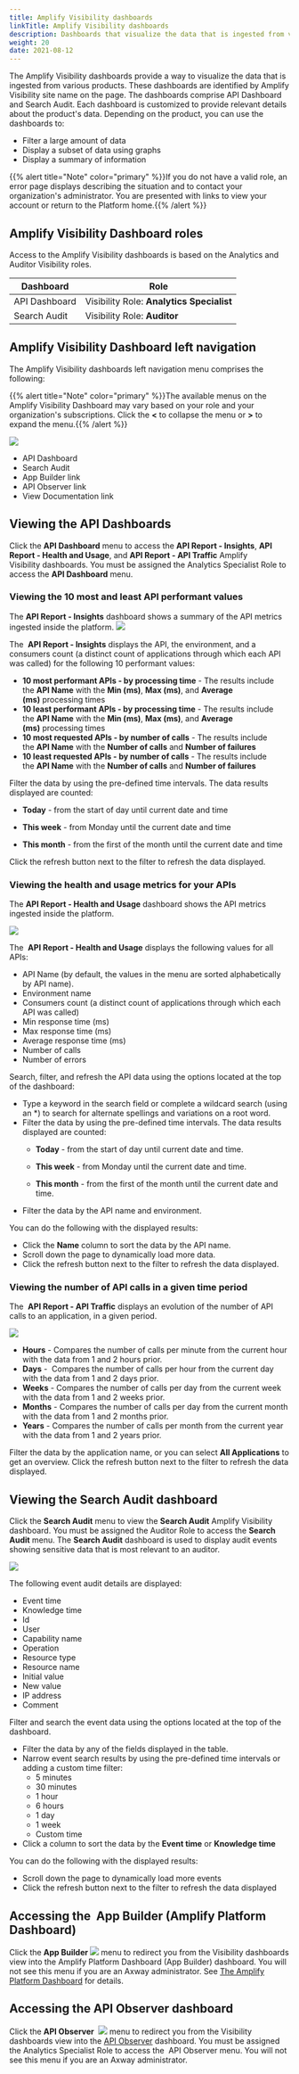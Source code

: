 ```yaml
---
title: Amplify Visibility dashboards
linkTitle: Amplify Visibility dashboards
description: Dashboards that visualize the data that is ingested from various products. 
weight: 20
date: 2021-08-12
---
```


The Amplify Visibility dashboards provide a way to visualize the data that is ingested from various products. These dashboards are identified by Amplify Visibility site name on the page. The dashboards comprise API Dashboard and Search Audit. Each dashboard is customized to provide relevant details about the product's data. Depending on the product, you can use the dashboards to:

* Filter a large amount of data
* Display a subset of data using graphs
* Display a summary of information

{{% alert title="Note" color="primary" %}}If you do not have a valid role, an error page displays describing the situation and to contact your organization's administrator. You are presented with links to view your account or return to the Platform home.{{% /alert %}}

## Amplify Visibility Dashboard roles

Access to the Amplify Visibility dashboards is based on the Analytics and Auditor Visibility roles.

| Dashboard | Role |
| --- | --- |
| API Dashboard | Visibility Role: **Analytics Specialist** |
| Search Audit | Visibility Role: **Auditor** |

## Amplify Visibility Dashboard left navigation

The Amplify Visibility dashboards left navigation menu comprises the following:

{{% alert title="Note" color="primary" %}}The available menus on the Amplify Visibility Dashboard may vary based on your role and your organization's subscriptions. Click the **<** to collapse the menu or **\>** to expand the menu.{{% /alert %}}

![](/Images/visibility_menu_left_menu.png)

* API Dashboard
* Search Audit
* App Builder link
* API Observer link
* View Documentation link

## Viewing the API Dashboards

Click the **API Dashboard** menu to access the **API Report - Insights**, **API Report - Health and Usage**, and **API Report - API Traffic** Amplify Visibility dashboards. You must be assigned the Analytics Specialist Role to access the **API Dashboard** menu.

### Viewing the 10 most and least API performant values

The **API Report - Insights** dashboard shows a summary of the API metrics ingested inside the platform.
![](/Images/dashboard_insights.png)

The  **API Report - Insights** displays the API, the environment, and a consumers count (a distinct count of applications through which each API was called) for the following 10 performant values:

* **10 most performant APIs - by processing time** \- The results include the **API Name** with the **Min (ms)**, **Max (ms)**, and **Average (ms)** processing times
* **10 least performant APIs - by processing time** - The results include the **API Name** with the **Min (ms)**, **Max (ms)**, and **Average (ms)** processing times
* **10 most requested APIs - by number of calls** - The results include the **API Name** with the **Number of calls** and **Number of failures**
* **10 least requested APIs - by number of calls** - The results include the **API Name** with the **Number of calls** and **Number of failures**

Filter the data by using the pre-defined time intervals. The data results displayed are counted:

* **Today** - from the start of day until current date and time

* **This week** - from Monday until the current date and time
* **This month** - from the first of the month until the current date and time

Click the refresh button next to the filter to refresh the data displayed.

### Viewing the health and usage metrics for your APIs

The **API Report - Health and Usage** dashboard shows the API metrics ingested inside the platform.

![](/Images/dashboard_health_and_usage.png)

The  **API Report - Health and Usage** displays the following values for all APIs:

* API Name (by default, the values in the menu are sorted alphabetically by API name).
* Environment name
* Consumers count (a distinct count of applications through which each API was called)
* Min response time (ms)
* Max response time (ms)
* Average response time (ms)
* Number of calls
* Number of errors

Search, filter, and refresh the API data using the options located at the top of the dashboard:

* Type a keyword in the search field or complete a wildcard search (using an \*) to search for alternate spellings and variations on a root word.
* Filter the data by using the pre-defined time intervals. The data results displayed are counted:
    * **Today** - from the start of day until current date and time.

    * **This week** - from Monday until the current date and time.
    * **This month** - from the first of the month until the current date and time.
* Filter the data by the API name and environment.

You can do the following with the displayed results:

* Click the **Name** column to sort the data by the API name.
* Scroll down the page to dynamically load more data.
* Click the refresh button next to the filter to refresh the data displayed.

### Viewing the number of API calls in a given time period

The  **API Report - API Traffic** displays an evolution of the number of API calls to an application, in a given period.

![](/Images/dashboard_api_traffic.png)

* **Hours** \- Compares the number of calls per minute from the current hour with the data from 1 and 2 hours prior.
* **Days** -  Compares the number of calls per hour from the current day with the data from 1 and 2 days prior.
* **Weeks** \- Compares the number of calls per day from the current week with the data from 1 and 2 weeks prior.
* **Months** \- Compares the number of calls per day from the current month with the data from 1 and 2 months prior.
* **Years** - Compares the number of calls per month from the current year with the data from 1 and 2 years prior.

Filter the data by the application name, or you can select **All Applications** to get an overview. Click the refresh button next to the filter to refresh the data displayed.

## Viewing the Search Audit dashboard

Click the **Search Audit** menu to view the **Search Audit** Amplify Visibility dashboard. You must be assigned the Auditor Role to access the **Search Audit** menu. The **Search Audit** dashboard is used to display audit events showing sensitive data that is most relevant to an auditor.

![](/Images/dashboard_searchaudit.png)

The following event audit details are displayed:

* Event time
* Knowledge time
* Id
* User
* Capability name
* Operation
* Resource type
* Resource name
* Initial value
* New value
* IP address
* Comment

Filter and search the event data using the options located at the top of the dashboard.

* Filter the data by any of the fields displayed in the table.
* Narrow event search results by using the pre-defined time intervals or adding a custom time filter:
    * 5 minutes
    * 30 minutes
    * 1 hour
    * 6 hours
    * 1 day
    * 1 week
    * Custom time
* Click a column to sort the data by the **Event time** or **Knowledge time**

You can do the following with the displayed results:

* Scroll down the page to dynamically load more events
* Click the refresh button next to the filter to refresh the data displayed

## Accessing the  App Builder (Amplify Platform Dashboard)

Click the **App Builder ![](/Images/tab_app_builder.png)** menu to redirect you from the Visibility dashboards view into the Amplify Platform Dashboard (App Builder) dashboard. You will not see this menu if you are an Axway administrator. See [The Amplify Platform Dashboard](/docs/dashboard_guide/the_dashboards/platform_dashboard/) for details.

## Accessing the API Observer dashboard

Click the **API Observer**  ![](/Images/tab_apiobserver.png) menu to redirect you from the Visibility dashboards view into the [API Observer](https://docs.axway.com/bundle/axway-open-docs/page/docs/central/quickstart/index.html#monitor-api-traffic) dashboard. You must be assigned the Analytics Specialist Role to access the  API Observer menu. You will not see this menu if you are an Axway administrator.

